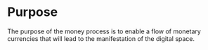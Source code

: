 # Purpose
The purpose of the money process is to enable a flow of monetary currencies that will lead to the manifestation of the digital space.


